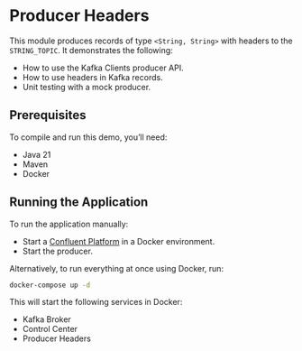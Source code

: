 # Producer Headers

This module produces records of type `<String, String>` with headers to the `STRING_TOPIC`.
It demonstrates the following:

- How to use the Kafka Clients producer API.
- How to use headers in Kafka records.
- Unit testing with a mock producer.

## Prerequisites

To compile and run this demo, you’ll need:

- Java 21
- Maven
- Docker

## Running the Application

To run the application manually:

- Start a [Confluent Platform](https://docs.confluent.io/platform/current/quickstart/ce-docker-quickstart.html#step-1-download-and-start-cp) in a Docker environment.
- Start the producer.

Alternatively, to run everything at once using Docker, run:

```bash
docker-compose up -d
```

This will start the following services in Docker:

- Kafka Broker
- Control Center
- Producer Headers

